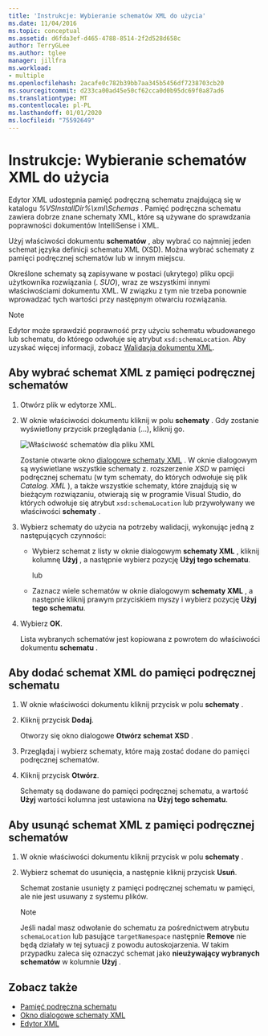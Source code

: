 ```yaml
---
title: 'Instrukcje: Wybieranie schematów XML do użycia'
ms.date: 11/04/2016
ms.topic: conceptual
ms.assetid: d6fda3ef-d465-4788-8514-2f2d528d658c
author: TerryGLee
ms.author: tglee
manager: jillfra
ms.workload:
- multiple
ms.openlocfilehash: 2acafe0c782b39bb7aa345b5456df7238703cb20
ms.sourcegitcommit: d233ca00ad45e50cf62cca0d0b95dc69f0a87ad6
ms.translationtype: MT
ms.contentlocale: pl-PL
ms.lasthandoff: 01/01/2020
ms.locfileid: "75592649"
---
```

# <a name="how-to-select-the-xml-schemas-to-use"></a>Instrukcje: Wybieranie schematów XML do użycia

Edytor XML udostępnia pamięć podręczną schematu znajdującą się w katalogu *%VSInstallDir%\xml\Schemas* . Pamięć podręczna schematu zawiera dobrze znane schematy XML, które są używane do sprawdzania poprawności dokumentów IntelliSense i XML.

Użyj właściwości dokumentu **schematów** , aby wybrać co najmniej jeden schemat języka definicji schematu XML (XSD). Można wybrać schematy z pamięci podręcznej schematów lub w innym miejscu.

Określone schematy są zapisywane w postaci (ukrytego) pliku opcji użytkownika rozwiązania (. *SUO*), wraz ze wszystkimi innymi właściwościami dokumentu XML. W związku z tym nie trzeba ponownie wprowadzać tych wartości przy następnym otwarciu rozwiązania.

> [!NOTE]
> Edytor może sprawdzić poprawność przy użyciu schematu wbudowanego lub schematu, do którego odwołuje się atrybut `xsd:schemaLocation`. Aby uzyskać więcej informacji, zobacz [Walidacja dokumentu XML](../xml-tools/xml-document-validation.md).

## <a name="to-select-an-xml-schema-from-the-schema-cache"></a>Aby wybrać schemat XML z pamięci podręcznej schematów

1. Otwórz plik w edytorze XML.

2. W oknie właściwości dokumentu kliknij w polu **schematy** . Gdy zostanie wyświetlony przycisk przeglądania (...), kliknij go.

   ![Właściwość schematów dla pliku XML](media/properties-schemas.png)

   Zostanie otwarte okno [dialogowe schematy XML](xml-schemas-dialog-box.md) . W oknie dialogowym są wyświetlane wszystkie schematy z. rozszerzenie *XSD* w pamięci podręcznej schematu (w tym schematy, do których odwołuje się plik *Catalog. XML* ), a także wszystkie schematy, które znajdują się w bieżącym rozwiązaniu, otwierają się w programie Visual Studio, do których odwołuje się atrybut `xsd:schemaLocation` lub przywoływany we właściwości **schematy** .

3. Wybierz schematy do użycia na potrzeby walidacji, wykonując jedną z następujących czynności:

   - Wybierz schemat z listy w oknie dialogowym **schematy XML** , kliknij kolumnę **Użyj** , a następnie wybierz pozycję **Użyj tego schematu**.

     lub

   - Zaznacz wiele schematów w oknie dialogowym **schematy XML** , a następnie kliknij prawym przyciskiem myszy i wybierz pozycję **Użyj tego schematu**.

4. Wybierz **OK**.

   Lista wybranych schematów jest kopiowana z powrotem do właściwości dokumentu **schematu** .

## <a name="to-add-an-xml-schema-to-the-schema-cache"></a>Aby dodać schemat XML do pamięci podręcznej schematu

1. W oknie właściwości dokumentu kliknij przycisk w polu **schematy** .

2. Kliknij przycisk **Dodaj**.

   Otworzy się okno dialogowe **Otwórz schemat XSD** .

3. Przeglądaj i wybierz schematy, które mają zostać dodane do pamięci podręcznej schematów.

4. Kliknij przycisk **Otwórz**.

   Schematy są dodawane do pamięci podręcznej schematu, a wartość **Użyj** wartości kolumna jest ustawiona na **Użyj tego schematu**.

## <a name="to-delete-an-xml-schema-from-the-schema-cache"></a>Aby usunąć schemat XML z pamięci podręcznej schematów

1. W oknie właściwości dokumentu kliknij przycisk w polu **schematy** .

2. Wybierz schemat do usunięcia, a następnie kliknij przycisk **Usuń**.

   Schemat zostanie usunięty z pamięci podręcznej schematu w pamięci, ale nie jest usuwany z systemu plików.

   > [!NOTE]
   > Jeśli nadal masz odwołanie do schematu za pośrednictwem atrybutu `schemaLocation` lub pasujące `targetNamespace` następnie **Remove** nie będą działały w tej sytuacji z powodu autoskojarzenia. W takim przypadku zaleca się oznaczyć schemat jako **nieużywający wybranych schematów** w kolumnie **Użyj** .

## <a name="see-also"></a>Zobacz także

- [Pamięć podręczna schematu](../xml-tools/schema-cache.md)
- [Okno dialogowe schematy XML](../xml-tools/xml-schemas-dialog-box.md)
- [Edytor XML](../xml-tools/xml-editor.md)
